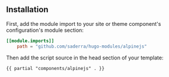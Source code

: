 ## Installation

First, add the module import to your site or theme component's configuration's module section:

```toml
[[module.imports]]
    path = "github.com/saderra/hugo-modules/alpinejs"
```

Then add the script source in the head section of your template:


```html
{{ partial "components/alpinejs" . }}
```
